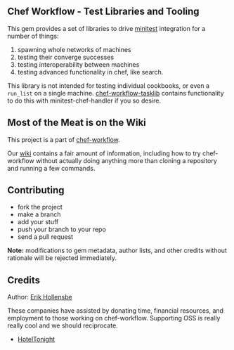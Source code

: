 Chef Workflow - Test Libraries and Tooling
------------------------------------------

This gem provides a set of libraries to drive
[minitest](https://github.com/seattlerb/minitest) integration for a number of things:

1. spawning whole networks of machines
2. testing their converge successes
3. testing interoperability between machines
4. testing advanced functionality in chef, like search.

This library is not intended for testing individual cookbooks, or even a
`run_list` on a single machine.
[chef-workflow-tasklib](https://github.com/chef-workflow/chef-workflow-tasklib)
contains functionality to do this with minitest-chef-handler if you so desire.

Most of the Meat is on the Wiki
-------------------------------

This project is a part of
[chef-workflow](https://github.com/chef-workflow/chef-workflow).

Our [wiki](https://github.com/chef-workflow/chef-workflow/wiki) contains
a fair amount of information, including how to try chef-workflow without
actually doing anything more than cloning a repository and running a few
commands.

Contributing
------------

* fork the project
* make a branch
* add your stuff
* push your branch to your repo
* send a pull request

**Note:** modifications to gem metadata, author lists, and other credits
without rationale will be rejected immediately.

Credits
-------

Author: [Erik Hollensbe](https://github.com/erikh)

These companies have assisted by donating time, financial resources, and
employment to those working on chef-workflow. Supporting OSS is really really
cool and we should reciprocate.

* [HotelTonight](http://www.hoteltonight.com) 
